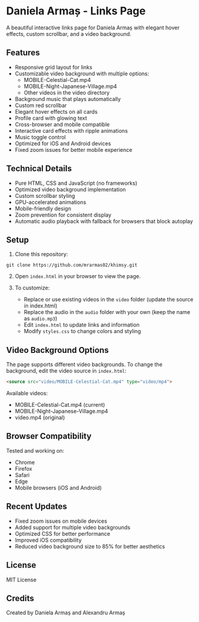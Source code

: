 # Daniela Armaș - Links Page

A beautiful interactive links page for Daniela Armaș with elegant hover effects, custom scrollbar, and a video background.

## Features

- Responsive grid layout for links
- Customizable video background with multiple options:
  - MOBILE-Celestial-Cat.mp4
  - MOBILE-Night-Japanese-Village.mp4
  - Other videos in the video directory
- Background music that plays automatically
- Custom red scrollbar
- Elegant hover effects on all cards
- Profile card with glowing text
- Cross-browser and mobile compatible
- Interactive card effects with ripple animations
- Music toggle control
- Optimized for iOS and Android devices
- Fixed zoom issues for better mobile experience

## Technical Details

- Pure HTML, CSS and JavaScript (no frameworks)
- Optimized video background implementation
- Custom scrollbar styling
- GPU-accelerated animations
- Mobile-friendly design
- Zoom prevention for consistent display
- Automatic audio playback with fallback for browsers that block autoplay

## Setup

1. Clone this repository:
```
git clone https://github.com/mrarmas02/khimsy.git
```

2. Open `index.html` in your browser to view the page.

3. To customize:
   - Replace or use existing videos in the `video` folder (update the source in index.html)
   - Replace the audio in the `audio` folder with your own (keep the name as `audio.mp3`)
   - Edit `index.html` to update links and information
   - Modify `styles.css` to change colors and styling

## Video Background Options

The page supports different video backgrounds. To change the background, edit the video source in `index.html`:

```html
<source src="video/MOBILE-Celestial-Cat.mp4" type="video/mp4">
```

Available videos:
- MOBILE-Celestial-Cat.mp4 (current)
- MOBILE-Night-Japanese-Village.mp4
- video.mp4 (original)

## Browser Compatibility

Tested and working on:
- Chrome
- Firefox
- Safari
- Edge
- Mobile browsers (iOS and Android)

## Recent Updates

- Fixed zoom issues on mobile devices
- Added support for multiple video backgrounds
- Optimized CSS for better performance
- Improved iOS compatibility
- Reduced video background size to 85% for better aesthetics

## License

MIT License

## Credits

Created by Daniela Armaș and Alexandru Armaș 